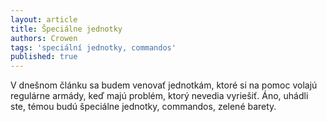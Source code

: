 ```yaml
---
layout: article
title: Špeciálne jednotky
authors: Crowen
tags: 'speciální jednotky, commandos'
published: true
---
```


V dnešnom článku sa budem venovať
jednotkám, ktoré si na pomoc volajú regulárne
armády, keď majú problém, ktorý nevedia
vyriešiť. Áno, uhádli ste, témou budú špeciálne
jednotky, commandos, zelené barety.
